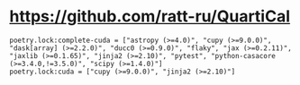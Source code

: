 # https://github.com/ratt-ru/QuartiCal

```console
poetry.lock:complete-cuda = ["astropy (>=4.0)", "cupy (>=9.0.0)", "dask[array] (>=2.2.0)", "ducc0 (>=0.9.0)", "flaky", "jax (>=0.2.11)", "jaxlib (>=0.1.65)", "jinja2 (>=2.10)", "pytest", "python-casacore (>=3.4.0,!=3.5.0)", "scipy (>=1.4.0)"]
poetry.lock:cuda = ["cupy (>=9.0.0)", "jinja2 (>=2.10)"]

```
